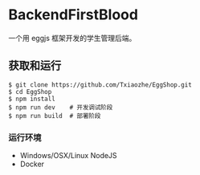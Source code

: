 # BackendFirstBlood

一个用 eggjs 框架开发的学生管理后端。

## 获取和运行
```shell
$ git clone https://github.com/Txiaozhe/EggShop.git
$ cd EggShop
$ npm install
$ npm run dev    # 开发调试阶段
$ npm run build  # 部署阶段
```
### 运行环境
* Windows/OSX/Linux  NodeJS
* Docker 
